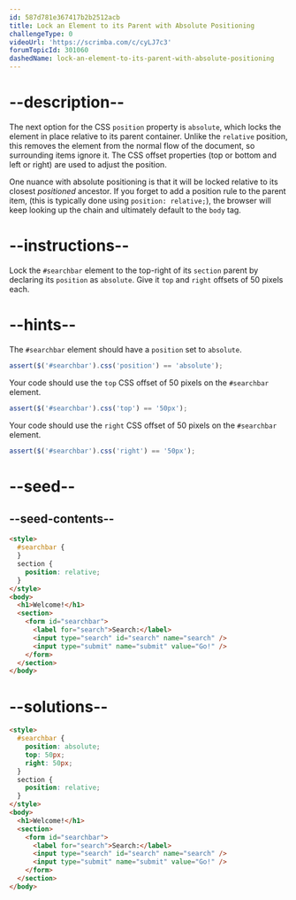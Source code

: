 ```yaml
---
id: 587d781e367417b2b2512acb
title: Lock an Element to its Parent with Absolute Positioning
challengeType: 0
videoUrl: 'https://scrimba.com/c/cyLJ7c3'
forumTopicId: 301060
dashedName: lock-an-element-to-its-parent-with-absolute-positioning
---
```


# --description--

The next option for the CSS `position` property is `absolute`, which locks the element in place relative to its parent container. Unlike the `relative` position, this removes the element from the normal flow of the document, so surrounding items ignore it. The CSS offset properties (top or bottom and left or right) are used to adjust the position.

One nuance with absolute positioning is that it will be locked relative to its closest _positioned_ ancestor. If you forget to add a position rule to the parent item, (this is typically done using `position: relative;`), the browser will keep looking up the chain and ultimately default to the `body` tag.

# --instructions--

Lock the `#searchbar` element to the top-right of its `section` parent by declaring its `position` as `absolute`. Give it `top` and `right` offsets of 50 pixels each.

# --hints--

The `#searchbar` element should have a `position` set to `absolute`.

```js
assert($('#searchbar').css('position') == 'absolute');
```

Your code should use the `top` CSS offset of 50 pixels on the `#searchbar` element.

```js
assert($('#searchbar').css('top') == '50px');
```

Your code should use the `right` CSS offset of 50 pixels on the `#searchbar` element.

```js
assert($('#searchbar').css('right') == '50px');
```

# --seed--

## --seed-contents--

```html
<style>
  #searchbar {
  }
  section {
    position: relative;
  }
</style>
<body>
  <h1>Welcome!</h1>
  <section>
    <form id="searchbar">
      <label for="search">Search:</label>
      <input type="search" id="search" name="search" />
      <input type="submit" name="submit" value="Go!" />
    </form>
  </section>
</body>
```

# --solutions--

```html
<style>
  #searchbar {
    position: absolute;
    top: 50px;
    right: 50px;
  }
  section {
    position: relative;
  }
</style>
<body>
  <h1>Welcome!</h1>
  <section>
    <form id="searchbar">
      <label for="search">Search:</label>
      <input type="search" id="search" name="search" />
      <input type="submit" name="submit" value="Go!" />
    </form>
  </section>
</body>
```
